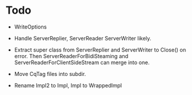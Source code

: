 # Todo

* WriteOptions
* Handle ServerReplier, ServerReader ServerWriter likely.

* Extract super class from ServerReplier and ServerWriter to Close() on error.
  Then ServerReaderForBidiSteaming and ServerReaderForClientSideStream can merge into one.
  
* Move CqTag files into subdir.  
* Rename Impl2 to Impl, Impl to WrappedImpl
